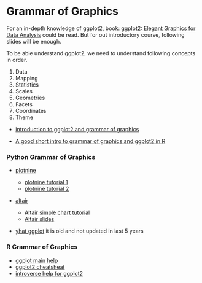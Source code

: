 # Grammar of Graphics


For an in-depth knowledge of ggplot2, book: [ggplot2: Elegant Graphics for Data Analysis](https://ggplot2-book.org/index.html) could be read.
But for out introductory course, following slides will be enough.


To be able understand ggplot2, we need to understand following concepts in order.

1. Data
2. Mapping
3. Statistics
4. Scales
5. Geometries
6. Facets
7. Coordinates
8. Theme


- [introduction to ggplot2 and grammar of graphics](../course-content/introduction-to-ggplot2.pdf)

- [A good short intro to grammar of graphics and ggplot2 in R](https://www.youtube.com/watch?v=HPJn1CMvtmI)


### Python Grammar of Graphics

- [plotnine](https://github.com/has2k1/plotnine)

	- [plotnine tutorial 1](https://pythonawesome.com/a-grammar-of-graphics-for-python/)
	- [plotnine tutorial 2](https://realpython.com/ggplot-python/)


- [altair](https://altair-viz.github.io/altair-tutorial/README.html)

	- [Altair simple chart tutorial](https://colab.research.google.com/github/altair-viz/altair-tutorial/blob/master/notebooks/02-Simple-Charts.ipynb)
	- [Altair slides](https://speakerdeck.com/jakevdp/altair-tutorial-intro-pycon-2018)

- [yhat ggplot](https://github.com/yhat/ggpy) it is old and not updated in last 5 years

### R Grammar of Graphics

- [ggplot main help](https://ggplot2.tidyverse.org/)
- [ggplot2 cheatsheat](https://raw.githubusercontent.com/rstudio/cheatsheets/master/data-visualization.pdf)
- [introverse help for ggplot2](https://spielmanlab.github.io/introverse/articles/introverse_online.html)






